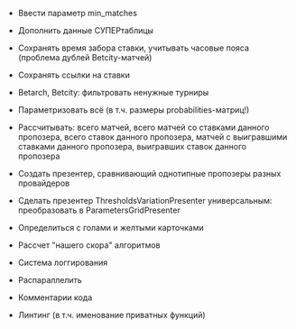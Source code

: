 * Ввести параметр min_matches
* Дополнить данные СУПЕРтаблицы
* Сохранять время забора ставки, учитывать часовые пояса (проблема дублей Betcity-матчей)
* Сохранять ссылки на ставки
* Betarch, Betcity: фильтровать ненужные турниры
* Параметризовать всё (в т.ч. размеры probabilities-матриц!)
* Рассчитывать: всего матчей, всего матчей со ставками данного пропозера, всего ставок данного пропозера, матчей с выигравшими ставками данного пропозера, выигравших ставок данного пропозера
* Создать презентер, сравнивающий однотипные пропозеры разных провайдеров
* Сделать презентер ThresholdsVariationPresenter универсальным: преобразовать в ParametersGridPresenter

* Определиться с голами и желтыми карточками
* Рассчет "нашего скора" алгоритмов
* Система логгирования
* Распараллелить
* Комментарии кода
* Линтинг (в т.ч. именование приватных функций)
